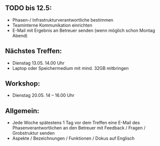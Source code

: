 TODO bis 12.5:
----
* Phasen-/ Infrastrukturverantwortliche bestimmen
* Teaminterne Kommunikation einrichten
* E-Mail mit Ergebnis an Betreuer  senden (wenn möglich schon Montag Abend)
  
Nächstes Treffen:
-----
* Dienstag 13.05. 14.00 Uhr
* Laptop oder Speichermedium mit mind. 32GB mitbringen

Workshop:
----
* Dienstag 20.05. 14 – 16.00 Uhr

Allgemein:
----
* Jede Woche spätestens 1 Tag vor dem Treffen eine E-Mail des Phasenverantwortlichen an den Betreuer mit Feedback / Fragen / Grobstruktur senden
* Aspekte / Bezeichnungen / Funktionen / Dokus auf Englisch